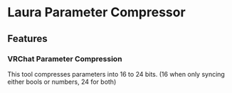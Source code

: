 # Laura Parameter Compressor

## Features

### VRChat Parameter Compression
This tool compresses parameters into 16 to 24 bits. (16 when only syncing either bools or numbers, 24 for both)
